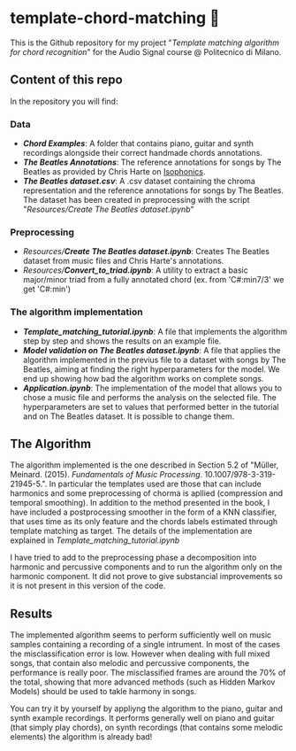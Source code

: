 # template-chord-matching :musical_keyboard:
This is the Github repository for my project "*Template matching algorithm for chord recognition*" for the Audio Signal course @ Politecnico di Milano.

## Content of this repo
In the repository you will find:
### Data
* ***Chord Examples***: A folder that contains piano, guitar and synth recordings alongside their correct handmade chords annotations.
* ***The Beatles Annotations***: The reference annotations for songs by The Beatles as provided by Chris Harte on [Isophonics](http://isophonics.net/content/reference-annotations-beatles "The Beatles Annotations").
* ***The Beatles dataset.csv***: A .csv dataset containing the chroma representation and the reference annotations for songs by The Beatles. The dataset has been created in preprocessing with the script "*Resources/Create The Beatles dataset.ipynb*"

### Preprocessing
* *Resources/**Create The Beatles dataset.ipynb***: Creates The Beatles dataset from music files and Chris Harte's annotations.
* *Resources/**Convert_to_triad.ipynb***: A utility to extract a basic major/minor triad from a fully annotated chord (ex. from 'C#:min7/3' we get 'C#:min')

### The algorithm implementation
* ***Template_matching_tutorial.ipynb***: A file that implements the algorithm step by step and shows the results on an example file.
* ***Model validation on The Beatles dataset.ipynb***: A file that applies the algorithm implemented in the previus file to a dataset with songs by The Beatles, aiming at finding the right hyperparameters for the model. We end up showing how bad the algorithm works on complete songs.
* ***Application.ipynb***: The implementation of the model that allows you to chose a music file and performs the analysis on the selected file. The hyperparameters are set to values that performed better in the tutorial and on The Beatles dataset. It is possible to change them.

## The Algorithm
The algorithm implemented is the one described in Section 5.2 of "Müller, Meinard. (2015). *Fundamentals of Music Processing*. 10.1007/978-3-319-21945-5.". In particular the templates used are those that can include harmonics and some preprocessing of chorma is apllied (compression and temporal smoothing).
In addition to the method presented in the book, I have included a postprocessing smoother in the form of a KNN classifier, that uses time as its only feature and the chords labels estimated through template matching as target. The details of the implementation are explained in *Template_matching_tutorial.ipynb*

I have tried to add to the preprocessing phase a decomposition into harmonic and percussive components and to run the algorithm only on the harmonic component. It did not prove to give substancial improvements so it is not present in this version of the code.

## Results
The implemented algorithm seems to perform sufficiently well on music samples containing a recording of a single intrument. In most of the cases the misclassification error is low. However when dealing with full mixed songs, that contain also melodic and percussive components, the performance is really poor. The misclassified frames are around the 70% of the total, showing that more advanced methods (such as Hidden Markov Models) should be used to takle harmony in songs.

You can try it by yourself by appliyng the algorithm to the piano, guitar and synth example recordings. It performs generally well on piano and guitar (that simply play chords), on synth recordings (that contains some melodic elements) the algorithm is already bad!
